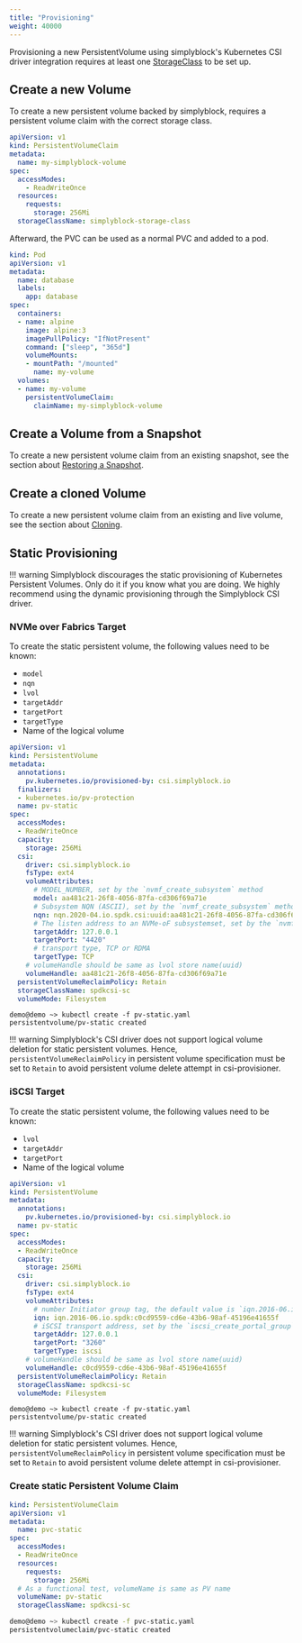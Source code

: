 ```yaml
---
title: "Provisioning"
weight: 40000
---
```


Provisioning a new PersistentVolume using simplyblock's Kubernetes CSI driver integration requires at least one
[StorageClass](storage-class.md) to be set up.

## Create a new Volume

To create a new persistent volume backed by simplyblock, requires a persistent volume claim with the correct storage
class.

```yaml title="Create a new PersistentVolumeClaim"
apiVersion: v1
kind: PersistentVolumeClaim
metadata:
  name: my-simplyblock-volume
spec:
  accessModes:
    - ReadWriteOnce
  resources:
    requests:
      storage: 256Mi
  storageClassName: simplyblock-storage-class     
```

Afterward, the PVC can be used as a normal PVC and added to a pod.

```yaml title="Using the PersistentVolumeClaim"
kind: Pod
apiVersion: v1
metadata:
  name: database
  labels:
    app: database
spec:
  containers:
  - name: alpine
    image: alpine:3
    imagePullPolicy: "IfNotPresent"
    command: ["sleep", "365d"]
    volumeMounts:
    - mountPath: "/mounted"
      name: my-volume
  volumes:
  - name: my-volume
    persistentVolumeClaim:
      claimName: my-simplyblock-volume
```

## Create a Volume from a Snapshot

To create a new persistent volume claim from an existing snapshot, see the section about
[Restoring a Snapshot](snapshotting.md#restore-a-volume-from-a-snapshot).

## Create a cloned Volume

To create a new persistent volume claim from an existing and live volume, see the section about [Cloning](cloning.md).

## Static Provisioning

!!! warning
    Simplyblock discourages the static provisioning of Kubernetes Persistent Volumes. Only do it if you know what you
    are doing. We highly recommend using the dynamic provisioning through the Simplyblock CSI driver.

### NVMe over Fabrics Target

To create the static persistent volume, the following values need to be known:
- `model`
- `nqn`
- `lvol`
- `targetAddr`
- `targetPort`
- `targetType`
- Name of the logical volume

```yaml title="Staticly provisioned persistent volume: pv-static.yaml"
apiVersion: v1
kind: PersistentVolume
metadata:
  annotations:
    pv.kubernetes.io/provisioned-by: csi.simplyblock.io
  finalizers:
  - kubernetes.io/pv-protection
  name: pv-static
spec:
  accessModes:
  - ReadWriteOnce
  capacity:
    storage: 256Mi
  csi:
    driver: csi.simplyblock.io
    fsType: ext4
    volumeAttributes:
      # MODEL_NUMBER, set by the `nvmf_create_subsystem` method
      model: aa481c21-26f8-4056-87fa-cd306f69a71e
      # Subsystem NQN (ASCII), set by the `nvmf_create_subsystem` method
      nqn: nqn.2020-04.io.spdk.csi:uuid:aa481c21-26f8-4056-87fa-cd306f69a71e
      # The listen address to an NVMe-oF subsystemset, set by the `nvmf_subsystem_add_listener` method
      targetAddr: 127.0.0.1
      targetPort: "4420"
      # transport type, TCP or RDMA
      targetType: TCP
    # volumeHandle should be same as lvol store name(uuid)
    volumeHandle: aa481c21-26f8-4056-87fa-cd306f69a71e
  persistentVolumeReclaimPolicy: Retain
  storageClassName: spdkcsi-sc
  volumeMode: Filesystem
```

```plain title="Example output of applying the statically persistent volume"
demo@demo ~> kubectl create -f pv-static.yaml
persistentvolume/pv-static created
```

!!! warning
    Simplyblock's CSI driver does not support logical volume deletion for static persistent volumes. Hence,
    `persistentVolumeReclaimPolicy` in persistent volume specification must be set to `Retain` to avoid persistent
    volume delete attempt in csi-provisioner.


### iSCSI Target

To create the static persistent volume, the following values need to be known:

- `lvol`
- `targetAddr`
- `targetPort`
- Name of the logical volume

```yaml title="Staticly provisioned persistent volume: pv-static.yaml"
apiVersion: v1
kind: PersistentVolume
metadata:
  annotations:
    pv.kubernetes.io/provisioned-by: csi.simplyblock.io
  name: pv-static
spec:
  accessModes:
  - ReadWriteOnce
  capacity:
    storage: 256Mi
  csi:
    driver: csi.simplyblock.io
    fsType: ext4
    volumeAttributes:
      # number Initiator group tag, the default value is `iqn.2016-06.io.spdk:`+ `volumeHandle`
      iqn: iqn.2016-06.io.spdk:c0cd9559-cd6e-43b6-98af-45196e41655f
      # iSCSI transport address, set by the `iscsi_create_portal_group` method
      targetAddr: 127.0.0.1
      targetPort: "3260"
      targetType: iscsi
    # volumeHandle should be same as lvol store name(uuid)
    volumeHandle: c0cd9559-cd6e-43b6-98af-45196e41655f
  persistentVolumeReclaimPolicy: Retain
  storageClassName: spdkcsi-sc
  volumeMode: Filesystem
```

```plain title="Example output of applying the statically persistent volume"
demo@demo ~> kubectl create -f pv-static.yaml
persistentvolume/pv-static created
```

!!! warning
    Simplyblock's CSI driver does not support logical volume deletion for static persistent volumes. Hence,
    `persistentVolumeReclaimPolicy` in persistent volume specification must be set to `Retain` to avoid persistent
    volume delete attempt in csi-provisioner.

### Create static Persistent Volume Claim

```yaml title="Staticly provisioned persistent volume claim: pvc-static.yaml"
kind: PersistentVolumeClaim
apiVersion: v1
metadata:
  name: pvc-static
spec:
  accessModes:
  - ReadWriteOnce
  resources:
    requests:
      storage: 256Mi
  # As a functional test, volumeName is same as PV name
  volumeName: pv-static
  storageClassName: spdkcsi-sc
```

```bash
demo@demo ~> kubectl create -f pvc-static.yaml
persistentvolumeclaim/pvc-static created
```

